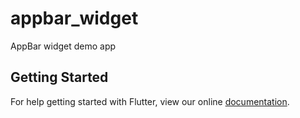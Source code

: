 # appbar_widget

AppBar widget demo app

## Getting Started

For help getting started with Flutter, view our online
[documentation](https://flutter.io/).
